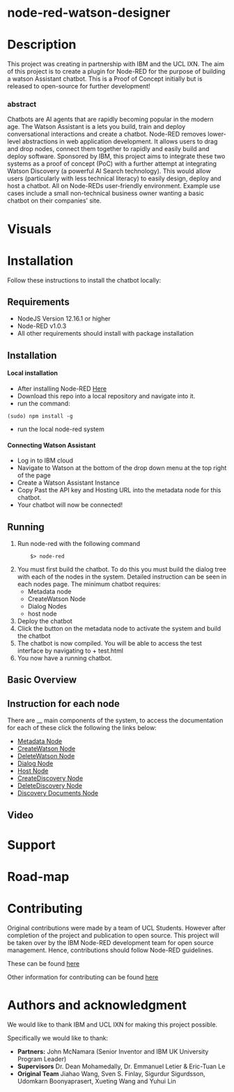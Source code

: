 # node-red-watson-designer

# Description

This project was creating in partnership with IBM and the UCL IXN. The aim of this project is to create a plugin for 
Node-RED for the purpose of building a watson Assistant chatbot. This is a Proof of Concept initially but is released 
to open-source for further development! 

### abstract 
Chatbots are AI agents that are rapidly becoming popular in the modern age. 
The Watson Assistant is a lets you build, train and deploy conversational interactions and create a chatbot. 
Node-RED removes lower-level abstractions in web application development. It allows users to drag and drop nodes, connect
them together to rapidly and easily build and deploy software. Sponsored by IBM, this project aims to integrate these two 
systems as a proof of concept (PoC) with a further attempt at integrating Watson Discovery (a powerful AI Search technology).
This would allow users (particularly with less technical literacy) to easily design, deploy and host a chatbot. All on Node-REDs user-friendly environment.
Example use cases include a small non-technical business owner wanting a basic chatbot on their companies’ site. 

# Visuals

# Installation
Follow these instructions to install the chatbot locally:

## Requirements

* NodeJS Version 12.16.1 or higher
* Node-RED v1.0.3 
* All other requirements should install with package installation

## Installation
#### Local installation
* After installing Node-RED [Here](https://nodered.org/docs/getting-started/local)
* Download this repo into a local repository and navigate into it.
* run the command: 

```console
(sudo) npm install -g
```

* run the local node-red system

#### Connecting Watson Assistant
* Log in to IBM cloud
* Navigate to Watson at the bottom of the drop down menu at the top right of the page
* Create a Watson Assistant Instance
* Copy Past the API key and Hosting URL into the metadata node for this chatbot.
* Your chatbot will now be connected!

## Running

1) Run node-red with the following command
    ```console
        $> node-red
    ```
2) You must first build the chatbot. To do this you must build the dialog tree with each of the nodes 
in the system. Detailed instruction can be seen in each nodes page. The minimum chatbot requires:
    * Metadata node
    * CreateWatson Node
    * Dialog Nodes
    * host node
 2) Deploy the chatbot
 3) Click the button on the metadata node to activate the system and build the chatbot
 5) The chatbot is now compiled. You will be able to access the test interface by navigating to 
 <node-red url> + test.html
 6) You now have a running chatbot.

## Basic Overview 

## Instruction for each node
There are __ main components of the system, to access the documentation for each of these click
the following the links below: 

* [Metadata Node](/nodes/metadata)
* [CreateWatson Node](/nodes/create_watson)
* [DeleteWatson Node](/nodes/delete_watson)
* [Dialog Node](/nodes/dialog)
* [Host Node](/nodes/hostbot)
* [CreateDiscovery Node](/nodes/createDiscovery)
* [DeleteDiscovery Node](/nodes/deleteDiscovery)
* [Discovery Documents Node](/nodes/discoveryDocuments)

## Video

# Support
 
# Road-map

# Contributing
Original contributions were made by a team of UCL Students. However after completion of the project and 
publication to open source. This project will be taken over by the IBM Node-RED development team for 
open source management.  Hence, contributions should follow Node-RED guidelines.

These can be found [here](https://nodered.org/about/contribute/)

Other information for contributing can be found [here](/Development.md)

# Authors and acknowledgment
We would like to thank IBM and UCL IXN for making this project possible. 

Specifically we would like to thank: 
* **Partners:** John McNamara (Senior Inventor and IBM UK University Program Leader)
* **Supervisors** Dr. Dean Mohamedally, Dr. Emmanuel Letier & Eric-Tuan Le
* **Original Team** Jiahao Wang, Sven S. Finlay, Sigurdur Sigurdsson,
 Udomkarn Boonyaprasert, Xueting Wang and Yuhui Lin

